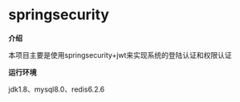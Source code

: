 # springsecurity
**介绍**

本项目主要是使用springsecurity+jwt来实现系统的登陆认证和权限认证

**运行环境**

jdk1.8、mysql8.0、redis6.2.6
